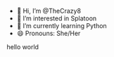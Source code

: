 - 👋 Hi, I’m @TheCrazy8
- 👀 I’m interested in Splatoon
- 🌱 I’m currently learning Python
- 😄 Pronouns: She/Her

<!---
TheCrazy8/TheCrazy8 is a ✨ special ✨ repository because its `README.md` (this file) appears on your GitHub profile.
You can click the Preview link to take a look at your changes.
--->
hello world
